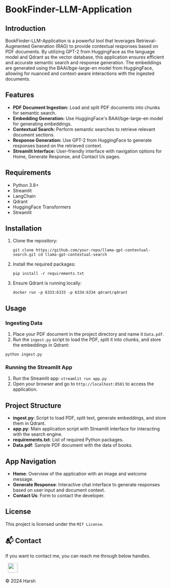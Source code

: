 # BookFinder-LLM-Application

## Introduction

BookFinder-LLM-Application is a powerful tool that leverages Retrieval-Augmented Generation (RAG) to provide contextual responses based on PDF documents. By utilizing GPT-2 from HuggingFace as the language model and Qdrant as the vector database, this application ensures efficient and accurate semantic search and response generation. The embeddings are generated using the BAAI/bge-large-en model from HuggingFace, allowing for nuanced and context-aware interactions with the ingested documents.


## Features

- **PDF Document Ingestion:** Load and split PDF documents into chunks for semantic search.
- **Embedding Generation:** Use HuggingFace's BAAI/bge-large-en model for generating embeddings.
- **Contextual Search:** Perform semantic searches to retrieve relevant document sections.
- **Response Generation:** Use GPT-2 from HuggingFace to generate responses based on the retrieved context.
- **Streamlit Interface:** User-friendly interface with navigation options for Home, Generate Response, and Contact Us pages.

## Requirements

- Python 3.8+
- Streamlit
- LangChain
- Qdrant
- HuggingFace Transformers
- Streamlit

## Installation

1. Clone the repository:

   `git clone https://github.com/your-repo/llama-gpt-contextual-search.git
   cd llama-gpt-contextual-search`

2. Install the required packages:
   
    `pip install -r requirements.txt`

3. Ensure Qdrant is running locally:
   
    `docker run -p 6333:6333 -p 6334:6334 qdrant/qdrant`

## Usage
### Ingesting Data
1. Place your PDF document in the project directory and name it `Data.pdf`.
2. Run the `ingest.py` script to load the PDF, split it into chunks, and store the embeddings in Qdrant:

`python ingest.py`

### Running the Streamlit App
1. Run the Streamlit app:
   `streamlit run app.py`
2. Open your browser and go to `http://localhost:8501` to access the application.

## Project Structure

- **ingest.py**: Script to load PDF, split text, generate embeddings, and store them in Qdrant.
- **app.py**: Main application script with Streamlit interface for interacting with the search engine.
- **requirements.txt**: List of required Python packages.
- **Data.pdf**: Sample PDF document with the data of books.

## App Navigation

- **Home**: Overview of the application with an image and welcome message.
- **Generate Response**: Interactive chat interface to generate responses based on user input and document context.
- **Contact Us**: Form to contact the developer.

## License

This project is licensed under the `MIT License`.

## 📬 Contact

If you want to contact me, you can reach me through below handles.

&nbsp;&nbsp;<a href="https://www.linkedin.com/in/harsh-kumawat-069bb324b/"><img src="https://www.felberpr.com/wp-content/uploads/linkedin-logo.png" width="30"></img></a>

© 2024 Harsh
